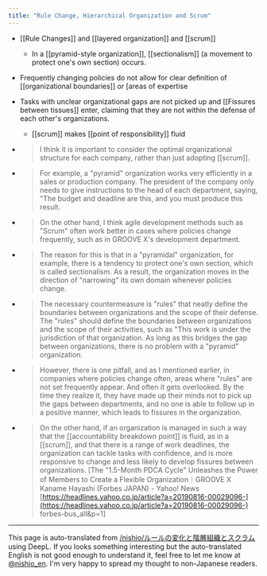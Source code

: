 ```yaml
---
title: "Rule Change, Hierarchical Organization and Scrum"
---
```


- [[Rule Changes]] and [[layered organization]] and [[scrum]]
    - In a [[pyramid-style organization]], [[sectionalism]] (a movement to protect one's own section) occurs.
- Frequently changing policies do not allow for clear definition of [[organizational boundaries]] or [areas of expertise
- Tasks with unclear organizational gaps are not picked up and [[Fissures between tissues]] enter, claiming that they are not within the defense of each other's organizations.
    - [[scrum]] makes [[point of responsibility]] fluid

- > I think it is important to consider the optimal organizational structure for each company, rather than just adopting [[scrum]].
- >  For example, a "pyramid" organization works very efficiently in a sales or production company. The president of the company only needs to give instructions to the head of each department, saying, "The budget and deadline are this, and you must produce this result.
- >  On the other hand, I think agile development methods such as "Scrum" often work better in cases where policies change frequently, such as in GROOVE X's development department.
- >  The reason for this is that in a "pyramidal" organization, for example, there is a tendency to protect one's own section, which is called sectionalism. As a result, the organization moves in the direction of "narrowing" its own domain whenever policies change.
- >  The necessary countermeasure is "rules" that neatly define the boundaries between organizations and the scope of their defense. The "rules" should define the boundaries between organizations and the scope of their activities, such as "This work is under the jurisdiction of that organization. As long as this bridges the gap between organizations, there is no problem with a "pyramid" organization.
- >  However, there is one pitfall, and as I mentioned earlier, in companies where policies change often, areas where "rules" are not set frequently appear. And often it gets overlooked. By the time they realize it, they have made up their minds not to pick up the gaps between departments, and no one is able to follow up in a positive manner, which leads to fissures in the organization.
- >  On the other hand, if an organization is managed in such a way that the [[accountability breakdown point]] is fluid, as in a [[scrum]], and that there is a range of work deadlines, the organization can tackle tasks with confidence, and is more responsive to change and less likely to develop fissures between organizations.
[The "1.5-Month PDCA Cycle" Unleashes the Power of Members to Create a Flexible Organization｜GROOVE X Kaname Hayashi (Forbes JAPAN) - Yahoo! News [https://headlines.yahoo.co.jp/article?a=20190816-00029096-](https://headlines.yahoo.co.jp/article?a=20190816-00029096-) forbes-bus_all&p=1]

---
This page is auto-translated from [/nishio/ルールの変化と階層組織とスクラム](https://scrapbox.io/nishio/ルールの変化と階層組織とスクラム) using DeepL. If you looks something interesting but the auto-translated English is not good enough to understand it, feel free to let me know at [@nishio_en](https://twitter.com/nishio_en). I'm very happy to spread my thought to non-Japanese readers.